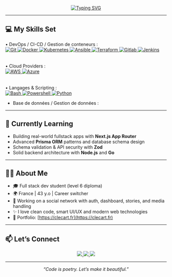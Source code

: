 <p align="center">
  <a href="https://git.io/typing-svg"><img src="https://readme-typing-svg.demolab.com?font=Fira+Code&size=35&duration=2000&pause=1000&center=true&vCenter=true&multiline=true&width=1000&height=100&lines=Bonjour%2C+je+m'appelle+Yannis+BONDONGA;je+suis+Ing%C3%A9nieur%2FConsultant+DevOps" alt="Typing SVG" /></a>
</p>  

---

## 💻 My Skills Set

<div>
    <!-- Lien badges : https://github.com/Ileriayo/markdown-badges -->
    • DevOps / CI-CD / Gestion de conteneurs :<br>   
    <a href="https://git-scm.com" target="_blank">
        <img src="https://img.shields.io/badge/-Git-F05032?style=for-the-badge&logo=git&logoColor=white" alt="Git" />
    </a>
    <a href="https://www.docker.com" target="_blank">
        <img src="https://img.shields.io/badge/-Docker-2496ED?style=for-the-badge&logo=docker&logoColor=white" alt="Docker" />
    </a>
    <a href="https://kubernetes.io/" target="_blank">
        <img src="https://img.shields.io/badge/kubernetes-%23326ce5.svg?style=for-the-badge&logo=kubernetes&logoColor=white" alt="Kubernetes" />
    </a>
    <a href="https://docs.ansible.com/" target="_blank">
        <img src="https://img.shields.io/badge/ansible-%231A1918.svg?style=for-the-badge&logo=ansible&logoColor=white" alt="Ansible" />
    </a>
    <a href="https://www.terraform.io/" target="_blank">
      <img src="https://img.shields.io/badge/Terraform-%235835CC?style=for-the-badge&logo=terraform&logoColor=white" alt="Terraform" />
    </a>
    <a href="https://about.gitlab.com/" target="_blank">
      <img src="https://img.shields.io/badge/gitlab-%23181717.svg?style=for-the-badge&logo=gitlab&logoColor=white" alt="Gitlab" />
    </a>
    <a href="https://www.jenkins.io/" target="_blank">
      <img src="https://img.shields.io/badge/jenkins-%232C5263.svg?style=for-the-badge&logo=jenkins&logoColor=white" alt="Jenkins" />
    </a>
    </br>
    <br>
    </br>
    • Cloud Providers :<br> 
    <a href="https://aws.amazon.com/fr/" target="_blank">
        <img src="https://img.shields.io/badge/AWS-%23FF9900.svg?style=for-the-badge&logo=amazon-aws&logoColor=white" alt="AWS" />
    </a>
    <a href="https://azure.microsoft.com/fr-fr" target="_blank">
      <img src="https://img.shields.io/badge/azure-%230072C6.svg?style=for-the-badge&logo=microsoftazure&logoColor=white" alt="Azure" />
    </a>
    </br>
    <br>
    </br>
    • Langages & Scripting :<br> 
    <a href="https://fr.wikibooks.org/wiki/Programmation_Bash" target="_blank">
        <img src="https://img.shields.io/badge/bash_script-%23121011.svg?style=for-the-badge&logo=gnu-bash&logoColor=white" alt="Bash" />
    </a>
    <a href="https://learn.microsoft.com/fr-fr/powershell/scripting/overview?view=powershell-7.5" target="_blank">
        <img src="https://img.shields.io/badge/PowerShell-%235391FE.svg?style=for-the-badge&logo=powershell&logoColor=white" alt="Powershell" />
    </a>
    <a href="https://www.python.org/" target="_blank">
        <img src="https://img.shields.io/badge/python-3670A0?style=for-the-badge&logo=python&logoColor=ffdd54" alt="Python" />
    </a>
    
</div>

- Base de données / Gestion de données :
---


## 🧠 Currently Learning

- Building real-world fullstack apps with **Next.js App Router**
- Advanced **Prisma ORM** patterns and database schema design
- Schema validation & API security with **Zod**
- Solid backend architecture with **Node.js** and **Go**

---

## 🧑‍💻 About Me

- 🎓 Full stack dev student (level 6 diploma)
- 🌍 France | 43 y.o | Career switcher
- 🔑 Working on a social network with auth, dashboard, stories, and media handling
- ✨ I love clean code, smart UI/UX and modern web technologies
- 🔗 Portfolio: [https://clecart.fr](https://clecart.fr)

---

## 📫 Let’s Connect

<p align="center">
  <a href="https://clecart.fr" target="_blank">
    <img src="https://img.shields.io/badge/Portfolio-clecart.fr-0A66C2?style=for-the-badge&logo=internetexplorer&logoColor=white"/>
  </a>
  <a href="https://www.linkedin.com/in/christophe-lecart" target="_blank">
    <img src="https://img.shields.io/badge/LinkedIn-Christophe_Lecart-0077B5?style=for-the-badge&logo=linkedin&logoColor=white"/>
  </a>
  <a href="mailto:djlike@hotmail.fr">
    <img src="https://img.shields.io/badge/Email-djlike@hotmail.fr-EA4335?style=for-the-badge&logo=gmail&logoColor=white"/>
  </a>
</p>

---

<p align="center"><i>“Code is poetry. Let’s make it beautiful.”</i></p>
